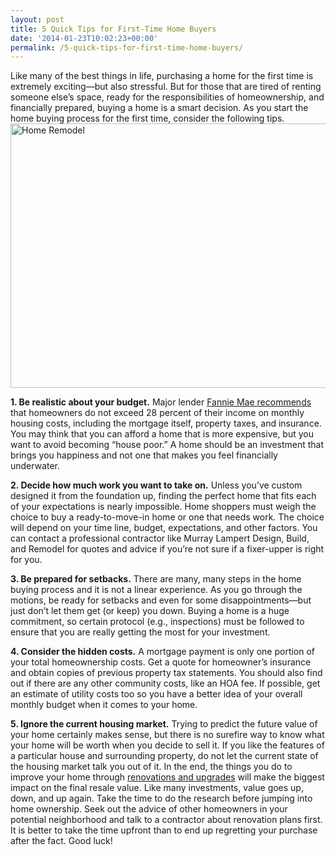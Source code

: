 ```yaml
---
layout: post
title: 5 Quick Tips for First-Time Home Buyers
date: '2014-01-23T10:02:23+00:00'
permalink: /5-quick-tips-for-first-time-home-buyers/
---
```

Like many of the best things in life, purchasing a home for the first time is extremely exciting—but also stressful. But for those that are tired of renting someone else’s space, ready for the responsibilities of homeownership, and financially prepared, buying a home is a smart decision. As you start the home buying process for the first time, consider the following tips. <a href="http://www.murraylampert.com/wp-content/uploads/Sacramento_Model_Homes.jpg"><img class=" wp-image-1881 alignright" alt="Home Remodel" src="http://www.murraylampert.com/wp-content/uploads/Sacramento_Model_Homes-1024x768.jpg" width="564" height="423" /></a>

<p><strong>1. Be realistic about your budget.</strong> Major lender <a href="http://www.investopedia.com/articles/mortgages-real-estate/08/first-time-homebuyer-guide.asp">Fannie Mae recommends</a> that homeowners do not exceed 28 percent of their income on monthly housing costs, including the mortgage itself, property taxes, and insurance. You may think that you can afford a home that is more expensive, but you want to avoid becoming “house poor.” A home should be an investment that brings you happiness and not one that makes you feel financially underwater.</p>

<p><strong>2. Decide how much work you want to take on.</strong> Unless you’ve custom designed it from the foundation up, finding the perfect home that fits each of your expectations is nearly impossible. Home shoppers must weigh the choice to buy a ready-to-move-in home or one that needs work. The choice will depend on your time line, budget, expectations, and other factors. You can contact a professional contractor like Murray Lampert Design, Build, and Remodel for quotes and advice if you’re not sure if a fixer-upper is right for you.</p>

<p><strong>3. Be prepared for setbacks.</strong> There are many, many steps in the home buying process and it is not a linear experience. As you go through the motions, be ready for setbacks and even for some disappointments—but just don’t let them get (or keep) you down. Buying a home is a huge commitment, so certain protocol (e.g., inspections) must be followed to ensure that you are really getting the most for your investment.</p>

<p><strong>4. Consider the hidden costs.</strong> A mortgage payment is only one portion of your total homeownership costs. Get a quote for homeowner’s insurance and obtain copies of previous property tax statements. You should also find out if there are any other community costs, like an HOA fee. If possible, get an estimate of utility costs too so you have a better idea of your overall monthly budget when it comes to your home.</p>

<p><strong>5. Ignore the current housing market.</strong> Trying to predict the future value of your home certainly makes sense, but there is no surefire way to know what your home will be worth when you decide to sell it. If you like the features of a particular house and surrounding property, do not let the current state of the housing market talk you out of it. In the end, the things you do to improve your home through <a href="http://www.murraylampert.com/remodel">renovations and upgrades</a> will make the biggest impact on the final resale value. Like many investments, value goes up, down, and up again. Take the time to do the research before jumping into home ownership. Seek out the advice of other homeowners in your potential neighborhood and talk to a contractor about renovation plans first. It is better to take the time upfront than to end up regretting your purchase after the fact. Good luck!</p>
